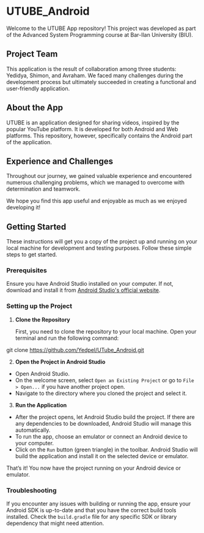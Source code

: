 # UTUBE_Android

Welcome to the UTUBE App repository!
This project was developed as part of the Advanced System Programming course at Bar-Ilan University (BIU).

## Project Team
This application is the result of collaboration among three students: Yedidya, Shimon, and Avraham.
We faced many challenges during the development process but ultimately succeeded in creating a functional and user-friendly application.

## About the App
UTUBE is an application designed for sharing videos, inspired by the popular YouTube platform.
It is developed for both Android and Web platforms. This repository, however, specifically contains the Android part of the application.

## Experience and Challenges
Throughout our journey, we gained valuable experience and encountered numerous challenging problems,
which we managed to overcome with determination and teamwork.

We hope you find this app useful and enjoyable as much as we enjoyed developing it!

## Getting Started

These instructions will get you a copy of the project up and running on your local machine for development and testing purposes.
Follow these simple steps to get started.

### Prerequisites

Ensure you have Android Studio installed on your computer.
If not, download and install it from [Android Studio's official website](https://developer.android.com/studio).

### Setting up the Project

1. **Clone the Repository**

   First, you need to clone the repository to your local machine.
   Open your terminal and run the following command:

git clone https://github.com/Yedpel/UTube_Android.git

2. **Open the Project in Android Studio**

- Open Android Studio.
- On the welcome screen, select `Open an Existing Project` or go to `File > Open...` if you have another project open.
- Navigate to the directory where you cloned the project and select it.

3. **Run the Application**

- After the project opens, let Android Studio build the project. If there are any dependencies to be downloaded,
  Android Studio will manage this automatically.
- To run the app, choose an emulator or connect an Android device to your computer.
- Click on the `Run` button (green triangle) in the toolbar.
  Android Studio will build the application and install it on the selected device or emulator.

That’s it! You now have the project running on your Android device or emulator.

### Troubleshooting 

If you encounter any issues with building or running the app,
ensure your Android SDK is up-to-date and that you have the correct build tools installed.
Check the `build.gradle` file for any specific SDK or library dependency that might need attention.

